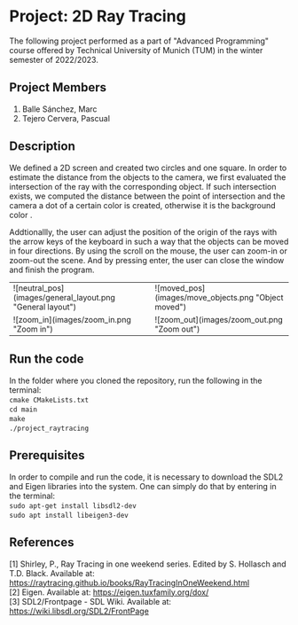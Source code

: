 # Project: 2D Ray Tracing #

The following project performed as a part of "Advanced Programming" course offered by Technical University of Munich (TUM) in the winter semester of 2022/2023. 

## Project Members ##
1. Balle Sánchez, Marc
2. Tejero Cervera, Pascual

## Description ##
We defined a 2D screen and created two circles and one square. In order to estimate the distance from the objects to the camera, we first evaluated the intersection of the ray with the corresponding object. If such intersection exists, we computed the distance between the point of intersection and the camera a dot of a certain color is created, otherwise it is the background color .

Addtionallly, the user can adjust the position of the origin of the rays with the arrow keys of the keyboard in such a way that the objects can be moved in four directions. By using the scroll on the mouse, the user can zoom-in or zoom-out the scene. And by pressing enter, the user can close the window and finish the program. 

<table>
  <tr>
    <td>
      ![neutral_pos](images/general_layout.png "General layout")
    </td>
    <td>
      ![moved_pos](images/move_objects.png "Object moved")
    </td>
  </tr>
  <tr>
    <td>
      ![zoom_in](images/zoom_in.png "Zoom in")
    </td>
    <td>
      ![zoom_out](images/zoom_out.png "Zoom out")
    </td>
  </tr>
</table>

## Run the code ##
In the folder where you cloned the repository, run the following in the terminal:  
`cmake CMakeLists.txt`  
`cd main`  
`make`  
`./project_raytracing` 

## Prerequisites ##
In order to compile and run the code, it is necessary to download the SDL2 and Eigen libraries into the system. One can simply do that by entering in the terminal:  
`sudo apt-get install libsdl2-dev`  
`sudo apt install libeigen3-dev`  

## References ##
[1] Shirley, P., Ray Tracing in one weekend series. Edited by S. Hollasch and T.D. Black. Available at: https://raytracing.github.io/books/RayTracingInOneWeekend.html  
[2] Eigen. Available at: https://eigen.tuxfamily.org/dox/  
[3] SDL2/Frontpage - SDL Wiki. Available at: https://wiki.libsdl.org/SDL2/FrontPage  
 

